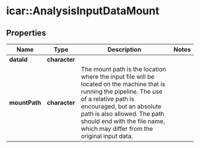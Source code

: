 # icar::AnalysisInputDataMount


## Properties

Name | Type | Description | Notes
------------ | ------------- | ------------- | -------------
**dataId** | **character** |  | 
**mountPath** | **character** | The mount path is the location where the input file will be located on the machine that is running the pipeline. The use of a relative path is encouraged, but an absolute path is also allowed. The path should end with the file name, which may differ from the original input data. | 


